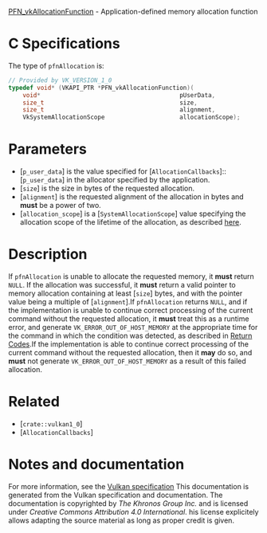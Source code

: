 [PFN_vkAllocationFunction](https://www.khronos.org/registry/vulkan/specs/1.3-extensions/man/html/PFN_vkAllocationFunction.html) - Application-defined memory allocation function

# C Specifications
The type of `pfnAllocation` is:
```c
// Provided by VK_VERSION_1_0
typedef void* (VKAPI_PTR *PFN_vkAllocationFunction)(
    void*                                       pUserData,
    size_t                                      size,
    size_t                                      alignment,
    VkSystemAllocationScope                     allocationScope);
```

# Parameters
- [`p_user_data`] is the value specified for [`AllocationCallbacks`]::[`p_user_data`] in the allocator specified by the application.
- [`size`] is the size in bytes of the requested allocation.
- [`alignment`] is the requested alignment of the allocation in bytes and  **must**  be a power of two.
- [`allocation_scope`] is a [`SystemAllocationScope`] value specifying the allocation scope of the lifetime of the allocation, as described [here](https://www.khronos.org/registry/vulkan/specs/1.3-extensions/html/vkspec.html#memory-host-allocation-scope).

# Description
If `pfnAllocation` is unable to allocate the requested memory, it  **must** 
return `NULL`.
If the allocation was successful, it  **must**  return a valid pointer to memory
allocation containing at least [`size`] bytes, and with the pointer value
being a multiple of [`alignment`].If `pfnAllocation` returns `NULL`, and if the implementation is unable
to continue correct processing of the current command without the requested
allocation, it  **must**  treat this as a runtime error, and generate
`VK_ERROR_OUT_OF_HOST_MEMORY` at the appropriate time for the command in
which the condition was detected, as described in [Return Codes](https://www.khronos.org/registry/vulkan/specs/1.3-extensions/html/vkspec.html#fundamentals-errorcodes).If the implementation is able to continue correct processing of the current
command without the requested allocation, then it  **may**  do so, and  **must**  not
generate `VK_ERROR_OUT_OF_HOST_MEMORY` as a result of this failed
allocation.

# Related
- [`crate::vulkan1_0`]
- [`AllocationCallbacks`]

# Notes and documentation
For more information, see the [Vulkan specification](https://www.khronos.org/registry/vulkan/specs/1.3-extensions/html/vkspec.html)
This documentation is generated from the Vulkan specification and documentation.
The documentation is copyrighted by *The Khronos Group Inc.* and is licensed under *Creative Commons Attribution 4.0 International*.
his license explicitely allows adapting the source material as long as proper credit is given.
        